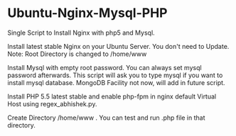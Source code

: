 Ubuntu-Nginx-Mysql-PHP
======================

Single Script to Install Nginx with php5 and Mysql.

Install latest stable Nginx on your Ubuntu Server. You don't need to Update.
Note: Root Directory is changed to /home/www

Install Mysql with empty root password. You can always set mysql password afterwards.
This script will ask you to type mysql if you want to install mysql database.
MongoDB Facility not now, will add in future script.

Install PHP 5.5 latest stable and enable php-fpm in nginx default Virtual Host using regex_abhishek.py.

Create Directory /home/www . You can test and run .php file in that directory.

